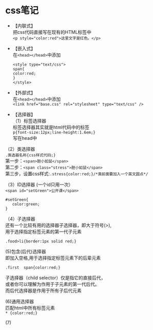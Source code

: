 # css笔记   
* 【内联式】  
把css代码直接写在现有的HTML标签中  
`<p style="color:red">这里文字是红色。</p>`  

* 【嵌入式】  
  在`<head></head>`中添加  
  ```
  <style type="text/css">
  span{
  color:red;
  }
  </style>
  ```

* 【外部式】  
在`<head></head>`中添加  
`<link href="base.css" rel="stylesheet" type="text/css" />`  

* 【选择器】  
（1）标签选择器  
标签选择器其实就是html代码中的标签  
`p{font-size:12px;line-height:1.6em;}`  
写在head中  

（2）类选择器  
`.类选器名称{css样式代码;}`  
第一步：`<span>胆小如鼠</span>`  
第二步：`<span class="stress">胆小如鼠</span>`  
第三步，设置css样式:`.stress{color:red;}/*类前面要加入一个英文圆点*/`  

（3）ID选择器 (一个id只用一次）  
`<span id="setGreen">公开课</span>`  
```
#setGreen{
   color:green;
}
```

（4）子选择器  
还有一个比较有用的选择器子选择器，即大于符号(>),  
用于选择指定标签元素的第一代子元素  

`.food>li{border:1px solid red;}`  

(5)包含(后代)选择器  
即加入空格,用于选择指定标签元素下的后辈元素  

`.first  span{color:red;}`  

子选择器（child selector）仅是指它的直接后代，  
或者你可以理解为作用于子元素的第一代后代。  
而后代选择器是作用于所有子后代元素  

(6)通用选择器  
匹配html中所有标签元素  
`* {color:red;}`  

(7)
